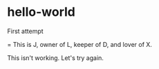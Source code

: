 # hello-world
First attempt

=
This is J, owner of L, keeper of D, and lover of X.


This isn't working.  Let's try again.
